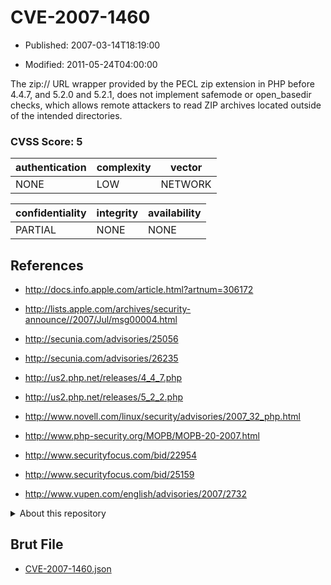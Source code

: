 # CVE-2007-1460

- Published: 2007-03-14T18:19:00

- Modified: 2011-05-24T04:00:00

The zip:// URL wrapper provided by the PECL zip extension in PHP before 4.4.7, and 5.2.0 and 5.2.1, does not implement safemode or open_basedir checks, which allows remote attackers to read ZIP archives located outside of the intended directories.

### CVSS Score: **5**

| authentication | complexity | vector |
| --- | --- | --- |
| NONE | LOW | NETWORK |

| confidentiality | integrity | availability |
| --- | --- | --- |
| PARTIAL | NONE | NONE |

## References

* http://docs.info.apple.com/article.html?artnum=306172

* http://lists.apple.com/archives/security-announce//2007/Jul/msg00004.html

* http://secunia.com/advisories/25056

* http://secunia.com/advisories/26235

* http://us2.php.net/releases/4_4_7.php

* http://us2.php.net/releases/5_2_2.php

* http://www.novell.com/linux/security/advisories/2007_32_php.html

* http://www.php-security.org/MOPB/MOPB-20-2007.html

* http://www.securityfocus.com/bid/22954

* http://www.securityfocus.com/bid/25159

* http://www.vupen.com/english/advisories/2007/2732

<details>
<summary>About this repository</summary> 

  This repository is part of the project [Live Hack CVE](https://github.com/Live-Hack-CVE). Main website can be found [www.live-hack.org](https://www.live-hack.org) 
  
  Made by [Sn0wAlice](https://github.com/Sn0wAlice) for the people that care about security and need to have a feed of the latest CVEs. Hope you enjoy it, don't forget to star the repo and follow me on [Twitter](https://twitter.com/Sn0wAlice) and [Github](https://github.com/Sn0wAlice). And that is my [personnal website](https://www.alice-snow.me/)

  - [Home Page](https://github.com/Live-Hack-CVE)
  - [Framework](https://github.com/Live-Hack-CVE/cve-framework)
  - [CVE database](https://github.com/Live-Hack-CVE/full_database)
  - [Changelog](https://github.com/Live-Hack-CVE/Changelog)
</details>

## Brut File

* [CVE-2007-1460.json](https://raw.githubusercontent.com/Live-Hack-CVE/full_database/main/cves/2007/CVE-2007-1460.json)

